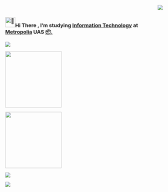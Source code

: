 <p align="right"><picture><img src="https://profile-counter.glitch.me/damakes/count.svg?" /><picture></p>



### <picture><source srcset="https://fonts.gstatic.com/s/e/notoemoji/latest/1f44b/512.webp" type="image/webp"><img src="https://fonts.gstatic.com/s/e/notoemoji/latest/1f44b/512.gif" alt="👋" width="32" height="32"></picture>Hi There , I’m studying [Information Technology](https://www.metropolia.fi/en/academics/bachelors-degrees/information-technology) at [Metropolia](https://www.metropolia.fi/en) UAS [📦.](https://github.com/damakes?tab=repositories)
<img src="https://user-images.githubusercontent.com/73097560/115834477-dbab4500-a447-11eb-908a-139a6edaec5c.gif">
<p> </p>



<p align="left" >
<img src="http://github-profile-summary-cards.vercel.app/api/cards/profile-details?username=damakes&theme=vue&layout=tight" height="180em" />
</p>
<p></p>



<p align="left">
  <img src="http://github-profile-summary-cards.vercel.app/api/cards/repos-per-language?username=damakes&theme=vue&layout=tight"  height="180em" /><p></p>
  <a href="https://skillicons.dev"> 
    <img src="https://skillicons.dev/icons?i=arduino,aws,azure,cs,cpp,git,java,opencv,python,react,ruby,tensorflow&theme=light&perline=4" />
  </a>
</p>

<img src="https://user-images.githubusercontent.com/73097560/115834477-dbab4500-a447-11eb-908a-139a6edaec5c.gif">
<!--<p align="center"> <img src="https://komarev.com/ghpvc/?username=damakes&label=Profile%20views&color=0e75b6&style=flat" alt="damakes" /> </p>


<!---
damakes/damakes is a ✨ special ✨ repository because its `README.md` (this file) appears on your GitHub profile.
You can click the Preview link to take a look at your changes.
--->

